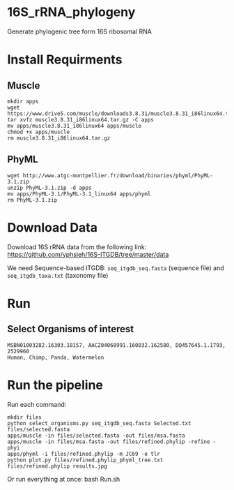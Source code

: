# 16S_rRNA_phylogeny
Generate phylogenic tree form 16S ribosomal RNA

# Install Requirments

## Muscle
```
mkdir apps
wget https://www.drive5.com/muscle/downloads3.8.31/muscle3.8.31_i86linux64.tar.gz
tar xvfz muscle3.8.31_i86linux64.tar.gz -C apps
mv apps/muscle3.8.31_i86linux64 apps/muscle
chmod +x apps/muscle
rm muscle3.8.31_i86linux64.tar.gz
```

## PhyML
```
wget http://www.atgc-montpellier.fr/download/binaries/phyml/PhyML-3.1.zip
unzip PhyML-3.1.zip -d apps
mv apps/PhyML-3.1/PhyML-3.1_linux64 apps/phyml
rm PhyML-3.1.zip
```

# Download Data
Download 16S rRNA data from the following link:
https://github.com/yphsieh/16S-ITGDB/tree/master/data

We need Sequence-based ITGDB: ```seq_itgdb_seq.fasta``` (sequence file) and ```seq_itgdb_taxa.txt``` (taxonomy file)



# Run
## Select Organisms of interest
```
MSBN01003282.16303.18157, AACZ04068991.160832.162580, DQ457645.1.1793, 2529960
Human, Chimp, Panda, Watermelon
```

# Run the pipeline
Run each command:
```
mkdir files
python select_organisms.py seq_itgdb_seq.fasta Selected.txt files/selected.fasta
apps/muscle -in files/selected.fasta -out files/msa.fasta
apps/muscle -in files/msa.fasta -out files/refined.phylip -refine -phyi
apps/phyml -i files/refined.phylip -m JC69 -o tlr
python plot.py files/refined.phylip_phyml_tree.txt files/refined.phylip results.jpg
```
Or run everything at once:
bash Run.sh
